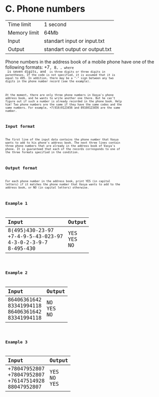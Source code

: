 # C. Phone numbers

<table>
  <tr>
      <td>Time limit</td>
      <td>1 second</td>
  </tr>
  <tr>
      <td>Memory limit</td>
      <td>64Mb</td>
  </tr>
  <tr>
      <td>Input</td>
      <td>standart input or input.txt</td>
  </tr>
  <tr>
      <td>Output</td>
      <td>standart output or output.txt</td>
  </tr>
</table>

Phone numbers in the address book of a mobile phone have one of the following formats: +7<code><number>, 8<code><number>, <number>, where <number> is seven digits, 
and <code> is three digits or three digits in parentheses. If the code is not specified, it is assumed that it is equal to 495. In addition, there may be a "-" sign 
between any two digits in the phone number record (see the example).  

At the moment, there are only three phone numbers in Vasya's phone address book, and he wants to write another one there. But he can't figure out if such a number is 
already recorded in the phone book. Help him! Two phone numbers are the same if they have the same codes and the same numbers. For example, +7(916)0123456 and 89160123456 
are the same number.

## Input format
The first line of the input data contains the phone number that Vasya wants to add to his phone's address book. The next three lines contain three phone numbers that are 
already in the address book of Vasya's phone. It is guaranteed that each of the records corresponds to one of the three formats specified in the condition.

## Output format
For each phone number in the address book, print YES (in capital letters) if it matches the phone number that Vasya wants to add to the address book, or NO (in capital letters) 
otherwise.

## Example 1
<table>
  <thead>
    <tr>
      <th align= "left">Input</th>
      <th align= "left">Output</th>
    </tr>
  </thead>
  <tbody>
    <tr>
      <td>
        8(495)430-23-97</br>
		+7-4-9-5-43-023-97</br>
		4-3-0-2-3-9-7</br>
		8-495-430
      </td>
      <td>
        YES</br>
		YES</br>
		NO</br>
      </td>
    </tr>
  </tbody>
</table>

## Example 2
<table>
  <thead>
    <tr>
      <th align= "left">Input</th>
      <th align= "left">Output</th>
    </tr>
  </thead>
  <tbody>
    <tr>
      <td>
        86406361642</br>
		83341994118</br>
		86406361642</br>
		83341994118
      </td>
      <td>
        NO</br>
		YES</br>
		NO</br>
      </td>
    </tr>
  </tbody>
</table>

## Example 3
<table>
  <thead>
    <tr>
      <th align= "left">Input</th>
      <th align= "left">Output</th>
    </tr>
  </thead>
  <tbody>
    <tr>
      <td>
        +78047952807</br>
		+78047952807</br>
		+76147514928</br>
		88047952807
      </td>
      <td>
        YES</br>
		NO</br>
		YES</br>
      </td>
    </tr>
  </tbody>
</table>